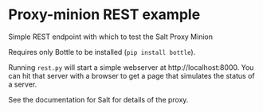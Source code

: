 Proxy-minion REST example
=========================

Simple REST endpoint with which to test the Salt Proxy Minion

Requires only Bottle to be installed (`pip install bottle`).

Running `rest.py` will start a simple webserver at http://localhost:8000.  You
can hit that server with a browser to get a page that simulates the
status of a server.

See the documentation for Salt for details of the proxy.
